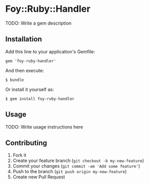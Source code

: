 # Foy::Ruby::Handler

TODO: Write a gem description

## Installation

Add this line to your application's Gemfile:

    gem 'foy-ruby-handler'

And then execute:

    $ bundle

Or install it yourself as:

    $ gem install foy-ruby-handler

## Usage

TODO: Write usage instructions here

## Contributing

1. Fork it
2. Create your feature branch (`git checkout -b my-new-feature`)
3. Commit your changes (`git commit -am 'Add some feature'`)
4. Push to the branch (`git push origin my-new-feature`)
5. Create new Pull Request
